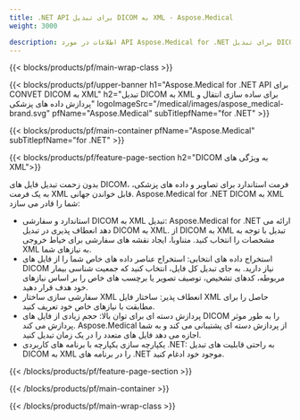 ```yaml
---
title: .NET API برای تبدیل DICOM به XML - Aspose.Medical
weight: 3000

description: اطلاعات در مورد API Aspose.Medical for .NET برای تبدیل DICOM به XML
---
```


{{< blocks/products/pf/main-wrap-class >}}

{{< blocks/products/pf/upper-banner h1="Aspose.Medical for .NET API برای CONVET DICOM به XML" h2="تبدیل DICOM به XML برای ساده سازی انتقال و پردازش داده های پزشکی" logoImageSrc="/medical/images/aspose_medical-brand.svg" pfName="Aspose.Medical" subTitlepfName="for .NET" >}}

{{< blocks/products/pf/main-container pfName="Aspose.Medical" subTitlepfName="for .NET" >}}

{{< blocks/products/pf/feature-page-section h2="DICOM به ویژگی های XML">}}

<p>بدون زحمت تبدیل فایل های DICOM، فرمت استاندارد برای تصاویر و داده های پزشکی، به یک فرمت XML قابل خواندن جهانی. Aspose.Medical for .NET DICOM به XML شما را قادر می سازد:</p>

<ul>
<li>استاندارد و سفارشی DICOM به XML تبدیل: Aspose.Medical for .NET ارائه می دهد انعطاف پذیری در تبدیل DICOM به XML. از DICOM به XML تبدیل با توجه به مشخصات را انتخاب کنید. متناوبا، ایجاد نقشه های سفارشی برای خیاط خروجی XML به نیازهای شما.</li>
<li>استخراج داده های انتخابی: استخراج عناصر داده های خاص شما را از فایل های DICOM نیاز دارید. به جای تبدیل کل فایل، انتخاب کنید که جمعیت شناسی بیمار مربوطه، کدهای تشخیص، توصیف تصویر یا برچسب های خاص را بر اساس نیازهای خود هدف قرار دهید.</li>
<li>سفارشی سازی ساختار XML انعطاف پذیر: ساختار فایل XML حاصل را برای مطابقت با نیازهای خاص خود تعریف کنید.</li>
<li>پردازش دسته ای برای توان بالا: حجم زیادی از فایل های DICOM را به طور موثر پردازش می کند. Aspose.Medical از پردازش دسته ای پشتیبانی می کند و به شما اجازه می دهد فایل های متعدد را در یک زمان تبدیل کنید.</li>
<li>یکپارچه سازی یکپارچه با برنامه های کاربردی .NET: به راحتی قابلیت های تبدیل DICOM به XML را در برنامه های .NET موجود خود ادغام کنید.</li>
</ul>

{{< /blocks/products/pf/feature-page-section >}}

{{< /blocks/products/pf/main-container >}}

{{< /blocks/products/pf/main-wrap-class >}}